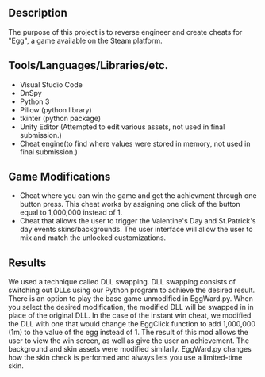 ## Description
The purpose of this project is to reverse engineer and create cheats for "Egg", a game available on the Steam platform.

## Tools/Languages/Libraries/etc.
- Visual Studio Code
- DnSpy
- Python 3
- Pillow (python library)
- tkinter (python package)
- Unity Editor (Attempted to edit various assets, not used in final submission.)
- Cheat engine(to find where values were stored in memory, not used in final submission.)

## Game Modifications
- Cheat where you can win the game and get the achievment through one button press. This cheat works by assigning one click of the button equal to 1,000,000 instead of 1.
- Cheat that allows the user to trigger the Valentine's Day and St.Patrick's day events skins/backgrounds. The user interface will allow the user to mix and match the unlocked customizations. 

## Results
We used a technique called DLL swapping. DLL swapping consists of switching out DLLs using our Python program to achieve the desired result. There is an option to play the base game unmodified in EggWard.py. When you select the desired modification, the modified DLL will be swapped in in place of the original DLL. In the case of the instant win cheat, we modified the DLL with one that would change the EggClick function to add 1,000,000 (1m) to the value of the egg instead of 1. The result of this mod allows the user to view the win screen, as well as give the user an achievement. The background and skin assets were modified similarly. EggWard.py changes how the skin check is performed and always lets you use a limited-time skin.​
